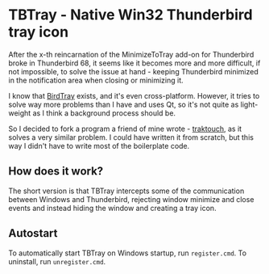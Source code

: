 TBTray - Native Win32 Thunderbird tray icon
===========================================

After the x-th reincarnation of the MinimizeToTray add-on for Thunderbird broke in Thunderbird 68,
it seems like it becomes more and more difficult, if not impossible, to solve the issue at hand -
keeping Thunderbird minimized in the notification area when closing or minimizing it.

I know that [BirdTray](https://github.com/gyunaev/birdtray) exists, and it's even cross-platform.
However, it tries to solve way more problems than I have and uses Qt, so it's not
quite as light-weight as I think a background process should be.

So I decided to fork a program a friend of mine wrote - [traktouch](https://github.com/dop3j0e/traktouch),
as it solves a very similar problem. I could have written it from scratch, but
this way I didn't have to write most of the boilerplate code.

How does it work?
-----------------

The short version is that TBTray intercepts some of the communication between
Windows and Thunderbird, rejecting window minimize and close events and instead
hiding the window and creating a tray icon.

Autostart
---------

To automatically start TBTray on Windows startup, run `register.cmd`.
To uninstall, run `unregister.cmd`. 